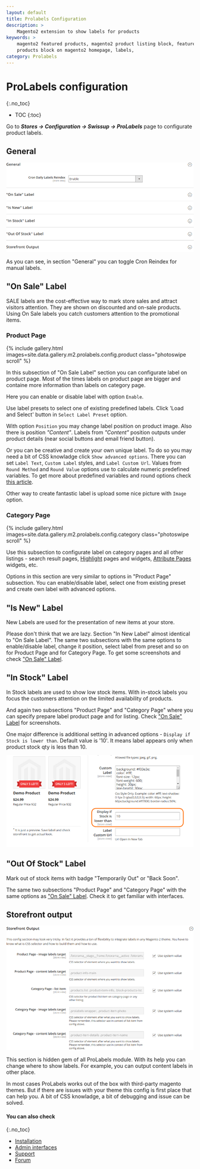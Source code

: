 ```yaml
---
layout: default
title: Prolabels Configuration
description: >
    Magento2 extension to show labels for products
keywords: >
    magento2 featured products, magento2 product listing block, featured
    products block on magento2 homepage, labels,
category: Prolabels
---
```


# ProLabels configuration
{:.no_toc}

* TOC
{:toc}

Go to ***Stores → Configuration → Swissup → ProLabels*** page to configurate product labels.

## General

![General section](/images/m2/prolabels/config/general.png)

As you can see, in section "General" you can toggle Cron Reindex for manual labels.

## "On Sale" Label

SALE labels are the cost-effective way to mark store sales and attract visitors attention. They are shown on discounted and on-sale products. Using On Sale labels you catch customers attention to the promotional items.

### Product Page 

{% include gallery.html images=site.data.gallery.m2.prolabels.config.product class="photoswipe scroll" %}

In this subsection of "On Sale Label" section you can configurate label on product page. Most of the times labels on product page are bigger and containe more information than labels on category page.

Here you can enable or disable label with option `Enable`.

Use label presets to select one of existing predefined labels. Click 'Load and Select' button in `Select Label Preset` option.

With option `Position` you may change label position on product image. Also there is position *"Content"*. Labels from *"Content"* position outputs under product details (near social buttons and email friend button).

Or you can be creative and create your own unique label. To do so you may need a bit of CSS knowladge click `Show advanced options`. There you can set `Label Text`, `Custom Label` styles, and `Label Custom Url`. Values from `Round Method` and `Round Value` options use to calculate numeric predefined variables. To get more about predefined variables and round options check [this article](../predefined/).

Other way to create fantastic label is upload some nice picture with `Image` option.

### Category Page

{% include gallery.html images=site.data.gallery.m2.prolabels.config.category class="photoswipe scroll" %}

Use this subsection to configurate label on category pages and all other listings - search result pages, [Highlight](/m2/extensions/highlight/) pages and widgets, [Attribute Pages](/m2/extensions/attributepages/) widgets, etc.

Options in this section are very similar to options in "Product Page" subsection. You can enable/disable label, select one from existing preset and create own label with advanced options.

## "Is New" Label

New Labels are used for the presentation of new items at your store.

Please don't think that we are lazy. Section "In New Label" almost identical to "On Sale Label". The same two subsections with the same options to enable/disable label, change it position, select label from preset and so on for Product Page and for Category Page. To get some screenshots and check ["On Sale" Label](#on-sale-label).

## "In Stock" Label

In Stock labels are used to show low stock items. With in-stock labels you focus the customers attention on the limited availability of products.

And again two subsections "Product Page" and "Category Page" where you can specify prepare label product page and for listing. Check ["On Sale" Label](#on-sale-label) for screenshots.

One major difference is additional setting in advanced options - `Display if Stock is lower than`. Default value is '10'. It means label appears only when product stock qty is less than 10.

![Stock lower](/images/m2/prolabels/config/stock-lower.png)

## "Out Of Stock" Label

Mark out of stock items with badge "Temporarily Out" or "Back Soon".

The same two subsections "Product Page" and "Category Page" with the same options as ["On Sale" Label](#on-sale-label). Check it to get familiar with interfaces.

## Storefront output

![Storefront output](/images/m2/prolabels/config/storefront-output.png)

This section is hidden gem of all ProLabels module. With its help you can change where to show labels. For example, you can output content labels in other place.

In most cases ProLabels works out of the box with third-party magento themes. But if there are issues with your theme this config is first place that can help you. A bit of CSS knowladge, a bit of debugging and issue can be solved.

#### You can also check
{:.no_toc}

* [Installation](../installation/)
* [Admin interfaces](../interfaces/)
* [Support](https://swissuplabs.com/contacts/)
* [Forum](https://swissuplabs.com/magento-forum/)
